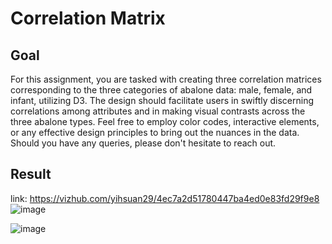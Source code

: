 # Correlation Matrix
## Goal
For this assignment, you are tasked with creating three correlation matrices corresponding to the three categories of abalone data: male, female, and infant, utilizing D3. The design should facilitate users in swiftly discerning correlations among attributes and in making visual contrasts across the three abalone types. Feel free to employ color codes, interactive elements, or any effective design principles to bring out the nuances in the data. Should you have any queries, please don't hesitate to reach out.

## Result
link: https://vizhub.com/yihsuan29/4ec7a2d51780447ba4ed0e83fd29f9e8
![image](https://github.com/user-attachments/assets/f3695eab-69bf-4c6c-9232-754952f2158e)

![image](https://github.com/user-attachments/assets/4f8e4971-d923-44ba-aca8-de42da7fd20e)




